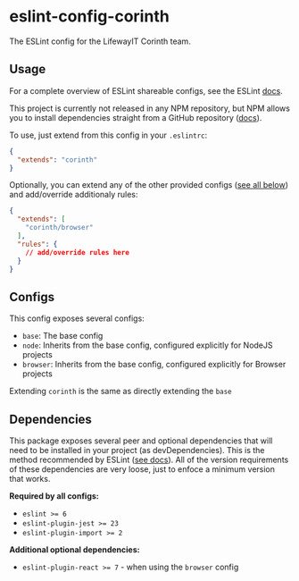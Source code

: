 # eslint-config-corinth

The ESLint config for the LifewayIT Corinth team.

## Usage

For a complete overview of ESLint shareable configs, see the ESLint [docs](https://eslint.org/docs/developer-guide/shareable-configs).

This project is currently not released in any NPM repository, but NPM allows you to install dependencies straight from a GitHub repository ([docs](https://docs.npmjs.com/files/package.json#github-urls)).

To use, just extend from this config in your `.eslintrc`:

```json
{
  "extends": "corinth"
}
```

Optionally, you can extend any of the other provided configs ([see all below](#Configs)) and add/override additionaly rules:

```json
{
  "extends": [
    "corinth/browser"
  ],
  "rules": {
    // add/override rules here
  }
}
```

## Configs

This config exposes several configs:
 - `base`: The base config
 - `node`: Inherits from the base config, configured explicitly for NodeJS projects
 - `browser`: Inherits from the base config, configured explicitly for Browser projects

Extending `corinth` is the same as directly extending the `base`

## Dependencies

This package exposes several peer and optional dependencies that will need to be installed in your project (as devDependencies). This is the method recommended by ESLint ([see docs](https://eslint.org/docs/developer-guide/shareable-configs#publishing-a-shareable-config)).
All of the version requirements of these dependencies are very loose, just to enfoce a minimum version that works.

**Required by all configs:**
 - `eslint >= 6`
 - `eslint-plugin-jest >= 23`
 - `eslint-plugin-import >= 2`

**Additional optional dependencies:**
 - `eslint-plugin-react >= 7` - when using the `browser` config
